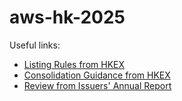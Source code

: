# **aws-hk-2025**

Useful links:
- [Listing Rules from HKEX](http://https://www.hkex.com.hk/Listing/Rules-and-Guidance/Listing-Rules?sc_lang=en "Listing Rules from HKEX")
- [Consolidation Guidance from HKEX](http://https://www.hkex.com.hk/-/media/HKEX-Market/Listing/Rules-and-Guidance/Interpretation-and-Guidance/Guidance-Materials-for-Listed-Issuers/GM_consolidated.pdf "Consolidation Guidance from HKEX")
- [Review from Issuers' Annual Report](http://https://www.hkex.com.hk/-/media/HKEX-Market/Listing/Rules-and-Guidance/Other-Resources/Exchanges-Review-of-Issuers-Annual-Disclosure/rdiar_2024.pdf "Review from Issuers' Annual Report")
